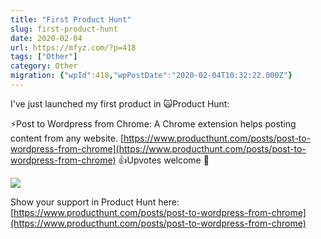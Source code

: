 ```yaml
---
title: "First Product Hunt"
slug: first-product-hunt
date: 2020-02-04
url: https://mfyz.com/?p=418
tags: ["Other"]
category: Other
migration: {"wpId":418,"wpPostDate":"2020-02-04T10:32:22.000Z"}
---
```


I've just launched my first product in 🙀Product Hunt:

⚡️Post to Wordpress from Chrome: A Chrome extension helps posting content from any website. [https://www.producthunt.com/posts/post-to-wordpress-from-chrome](https://www.producthunt.com/posts/post-to-wordpress-from-chrome) 👍Upvotes welcome 🙏

![](/images/archive/en/2020/02/Post2WpAnimation.gif)

Show your support in Product Hunt here: [https://www.producthunt.com/posts/post-to-wordpress-from-chrome](https://www.producthunt.com/posts/post-to-wordpress-from-chrome)